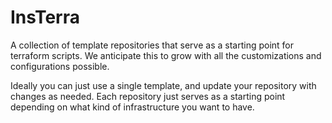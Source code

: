 # InsTerra

A collection of template repositories that serve as a starting point for terraform scripts. We anticipate this to grow with all the customizations and configurations possible.

Ideally you can just use a single template, and update your repository with changes as needed. Each repository just serves as a starting point depending on what kind of infrastructure you want to have.
